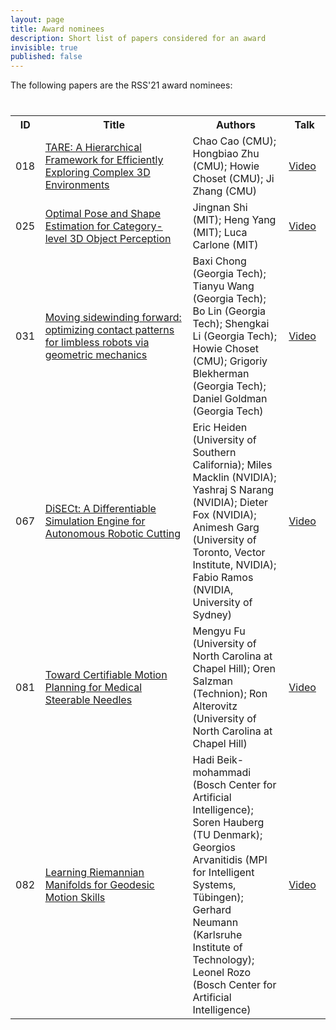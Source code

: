 ```yaml
---
layout: page
title: Award nominees 
description: Short list of papers considered for an award
invisible: true
published: false
---
```


The following papers are the RSS'21 award nominees:

<table class="table" style="margin-top: 40px;">
<tr><th width="6%%">ID</th><th width="46%%">Title</th><th width="30%%">Authors</th><th width="13%%">Talk</th></tr>

<tr><td>018</td><td><a href="../papers/018/">TARE: A Hierarchical Framework for Efficiently Exploring Complex 3D Environments</a></td><td>Chao Cao (CMU); Hongbiao  Zhu (CMU); Howie Choset (CMU); Ji Zhang (CMU)</td><td><a href="https://www.youtube.com/embed/LVUSpNa2dac">Video</a></td></tr>
<tr><td>025</td><td><a href="../papers/025/">Optimal Pose and Shape Estimation for Category-level 3D Object Perception</a></td><td>Jingnan Shi (MIT); Heng Yang (MIT); Luca Carlone (MIT)</td><td><a href="https://www.youtube.com/embed/kiNBS0IF2-g">Video</a></td></tr>
<tr><td>031</td><td><a href="../papers/031/">Moving sidewinding forward: optimizing contact patterns for limbless robots via geometric mechanics</a></td><td>Baxi Chong (Georgia Tech); Tianyu Wang (Georgia Tech); Bo Lin (Georgia Tech); Shengkai Li (Georgia Tech); Howie Choset (CMU); Grigoriy Blekherman (Georgia Tech); Daniel Goldman (Georgia Tech)</td><td><a href="https://www.youtube.com/embed/UKtzCPoQ68k">Video</a></td></tr>
<tr><td>067</td><td><a href="../papers/067/">DiSECt: A Differentiable Simulation Engine for Autonomous Robotic Cutting</a></td><td>Eric Heiden (University of Southern California); Miles Macklin (NVIDIA); Yashraj S Narang (NVIDIA); Dieter Fox (NVIDIA); Animesh Garg (University of Toronto, Vector Institute, NVIDIA); Fabio Ramos (NVIDIA, University of Sydney)</td><td><a href="https://www.youtube.com/embed/xqSB8eoypj8">Video</a></td></tr>
<tr><td>081</td><td><a href="../papers/081/">Toward Certifiable Motion Planning for Medical Steerable Needles</a></td><td>Mengyu Fu (University of North Carolina at Chapel Hill); Oren Salzman (Technion); Ron Alterovitz (University of North Carolina at Chapel Hill)</td><td><a href="https://www.youtube.com/embed/GYHr-xndYMk">Video</a></td></tr>
<tr><td>082</td><td><a href="../papers/082/">Learning Riemannian Manifolds for Geodesic Motion Skills</a></td><td>Hadi Beik-mohammadi (Bosch Center for Artificial Intelligence); Soren Hauberg (TU Denmark); Georgios Arvanitidis (MPI for Intelligent Systems, Tübingen); Gerhard Neumann (Karlsruhe Institute of Technology); Leonel Rozo (Bosch Center for Artificial Intelligence)</td><td><a href="https://www.youtube.com/embed/K6DkUjVIG-Y">Video</a></td></tr>

</table>

